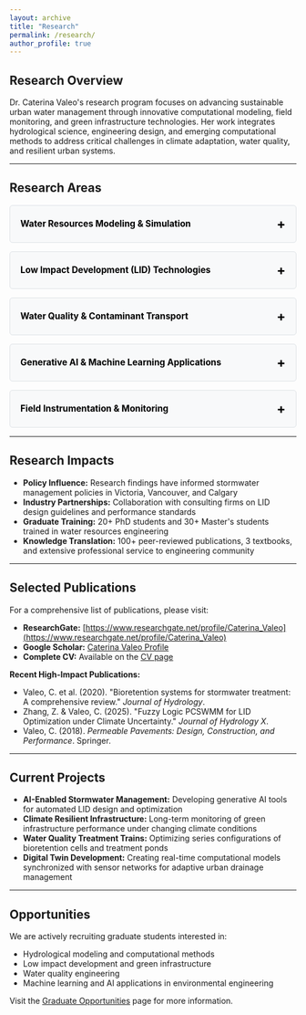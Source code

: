```yaml
---
layout: archive
title: "Research"
permalink: /research/
author_profile: true
---
```


<style>
/* Collapsible section styles matching research team page */
details {
  background-color: #f8f9fa;
  border-radius: 5px;
  margin: 15px 0;
  padding: 0;
  border: 1px solid #dee2e6;
}

summary {
  cursor: pointer;
  padding: 18px;
  font-size: 1.1em;
  font-weight: 600;
  color: #000000 !important;
  user-select: none;
  list-style: none;
  display: flex;
  justify-content: space-between;
  align-items: center;
}

summary::-webkit-details-marker {
  display: none;
}

summary:hover {
  background-color: #e9ecef;
  border-radius: 5px;
}

summary:after {
  content: '+';
  font-size: 1.5em;
  font-weight: bold;
  color: #000000 !important;
  transition: transform 0.3s ease;
}

details[open] summary:after {
  content: '−';
}

details[open] summary {
  border-bottom: 2px solid #000000;
  margin-bottom: 15px;
}

details > div {
  padding: 0 18px 18px 18px;
  color: #000000 !important;
}

details > div * {
  color: #000000 !important;
}

details > div p {
  margin-bottom: 0.8em;
  line-height: 1.6;
  color: #000000 !important;
}

details > div ul {
  margin-left: 1.5em;
  color: #000000 !important;
}

details > div li {
  margin-bottom: 0.5em;
  color: #000000 !important;
}

details > div strong {
  color: #000000 !important;
}

details > div em {
  color: #000000 !important;
}

details > div a {
  color: #1a6ba8 !important;
}
</style>

## **Research Overview**

Dr. Caterina Valeo's research program focuses on advancing sustainable urban water management through innovative computational modeling, field monitoring, and green infrastructure technologies. Her work integrates hydrological science, engineering design, and emerging computational methods to address critical challenges in climate adaptation, water quality, and resilient urban systems.

---

## **Research Areas**

<details>
<summary><strong>Water Resources Modeling & Simulation</strong></summary>
<div style="padding: 15px; border-left: 3px solid #000;">
<p>Development and application of advanced hydrological models for urban stormwater management, flood prediction, and climate change adaptation. Research includes:</p>

<ul>
  <li><strong>Computational Hydrological Modeling:</strong> Integration of physics-based and data-driven models (PCSWMM, SWMM, EPA-SWMM) for urban drainage system analysis</li>
  <li><strong>Multi-scale Watershed Modeling:</strong> From plot-scale bioretention cells to city-wide stormwater networks</li>
  <li><strong>Uncertainty Analysis:</strong> Probabilistic and fuzzy logic approaches to address parameter uncertainty in urban hydrology</li>
  <li><strong>Cold Climate Hydrology:</strong> Specialized models for snowmelt, freeze-thaw cycles, and performance of green infrastructure under Canadian climate conditions</li>
</ul>

<p><strong>Key Applications:</strong></p>
<ul>
  <li>Low Impact Development (LID) optimization and performance assessment</li>
  <li>Combined sewer overflow prediction and mitigation</li>
  <li>Urban flood forecasting and real-time control systems</li>
  <li>Climate change scenario analysis for infrastructure planning</li>
</ul>
</div>
</details>

<details>
<summary><strong>Low Impact Development (LID) Technologies</strong></summary>
<div style="padding: 15px; border-left: 3px solid #000;">
<p>Design, monitoring, and performance evaluation of green infrastructure for sustainable stormwater management in cold climates:</p>

<ul>
  <li><strong>Permeable Pavement Systems:</strong> Long-term hydraulic performance, clogging mechanisms, and maintenance protocols</li>
  <li><strong>Bioretention Cells & Rain Gardens:</strong> Water quality treatment efficiency, heavy metal removal, and evapotranspiration dynamics</li>
  <li><strong>Rain Tree Trenches (RTTs):</strong> Integration of urban forestry and stormwater management for climate resilience</li>
  <li><strong>Green Roofs:</strong> Thermal performance, stormwater retention, and co-benefits for urban heat island mitigation</li>
</ul>

<p><strong>Research Focus:</strong></p>
<ul>
  <li>Field monitoring networks with real-time sensor arrays</li>
  <li>Performance metrics for Canadian climate zones</li>
  <li>Life cycle assessment and cost-benefit analysis</li>
  <li>Design guidelines for cold climate applications</li>
</ul>
</div>
</details>

<details>
<summary><strong>Water Quality & Contaminant Transport</strong></summary>
<div style="padding: 15px; border-left: 3px solid #000;">
<p>Investigation of pollutant fate and transport in urban water systems, with emphasis on:</p>

<ul>
  <li><strong>Heavy Metal Removal:</strong> Bioretention media performance for lead, zinc, copper, and cadmium</li>
  <li><strong>Treatment Pond Hydraulics:</strong> Optimization of detention pond configurations for sediment and nutrient removal</li>
  <li><strong>First Flush Analysis:</strong> Characterization of high-concentration stormwater pollution events</li>
  <li><strong>Modeling Pollutant Transport:</strong> Advection-dispersion models for water quality in urban drainage networks</li>
</ul>

<p><strong>Collaborative Projects:</strong></p>
<ul>
  <li>Water quality monitoring partnerships with City of Victoria and City of Vancouver</li>
  <li>Integration of water quality sensors into LID monitoring systems</li>
  <li>Development of treatment train approaches combining multiple LID technologies</li>
</ul>
</div>
</details>

<details>
<summary><strong>Generative AI & Machine Learning Applications</strong></summary>
<div style="padding: 15px; border-left: 3px solid #000;">
<p>Emerging research in artificial intelligence for water resources engineering:</p>

<ul>
  <li><strong>Predictive Modeling:</strong> Machine learning for rainfall-runoff prediction and flood forecasting</li>
  <li><strong>Pattern Recognition:</strong> AI-based analysis of sensor data from LID installations</li>
  <li><strong>Design Optimization:</strong> Generative adversarial networks (GANs) for exploring LID design alternatives</li>
  <li><strong>Knowledge Discovery:</strong> Natural language processing for synthesizing research literature on climate adaptation strategies</li>
  <li><strong>Digital Twins:</strong> Integration of AI with real-time monitoring for adaptive urban water management</li>
</ul>

<p><strong>Future Directions:</strong></p>
<ul>
  <li>Large language models for automated report generation and knowledge synthesis</li>
  <li>Computer vision for automated inspection of stormwater infrastructure</li>
  <li>Reinforcement learning for real-time control of urban drainage systems</li>
</ul>
</div>
</details>

<details>
<summary><strong>Field Instrumentation & Monitoring</strong></summary>
<div style="padding: 15px; border-left: 3px solid #000;">
<p>Development and deployment of advanced sensor networks for urban water systems:</p>

<ul>
  <li><strong>Custom Velocity Meters:</strong> Design of low-cost, Arduino-based flow measurement devices for shallow urban runoff</li>
  <li><strong>Multi-parameter Monitoring:</strong> Integration of water level, flow velocity, temperature, and water quality sensors</li>
  <li><strong>Data Management Pipelines:</strong> Automated data collection, quality control, and visualization platforms</li>
  <li><strong>Cold Climate Adaptations:</strong> Winterization techniques for year-round monitoring in Canadian climates</li>
</ul>

<p><strong>Technical Innovations:</strong></p>
<ul>
  <li>Open-source hardware designs for hydrological monitoring</li>
  <li>Wireless sensor networks for distributed monitoring</li>
  <li>Integration with IoT platforms for real-time data access</li>
  <li>Power management solutions for remote field sites</li>
</ul>
</div>
</details>

---

## **Research Impacts**

- **Policy Influence:** Research findings have informed stormwater management policies in Victoria, Vancouver, and Calgary
- **Industry Partnerships:** Collaboration with consulting firms on LID design guidelines and performance standards
- **Graduate Training:** 20+ PhD students and 30+ Master's students trained in water resources engineering
- **Knowledge Translation:** 100+ peer-reviewed publications, 3 textbooks, and extensive professional service to engineering community

---

## **Selected Publications**

For a comprehensive list of publications, please visit:
- **ResearchGate:** [https://www.researchgate.net/profile/Caterina_Valeo](https://www.researchgate.net/profile/Caterina_Valeo)
- **Google Scholar:** [Caterina Valeo Profile](https://scholar.google.com/citations?user=eKd8-iEAAAAJ)
- **Complete CV:** Available on the [CV page](/cv/)

**Recent High-Impact Publications:**
- Valeo, C. et al. (2020). "Bioretention systems for stormwater treatment: A comprehensive review." *Journal of Hydrology*.
- Zhang, Z. & Valeo, C. (2025). "Fuzzy Logic PCSWMM for LID Optimization under Climate Uncertainty." *Journal of Hydrology X*.
- Valeo, C. (2018). *Permeable Pavements: Design, Construction, and Performance*. Springer.

---

## **Current Projects**

- **AI-Enabled Stormwater Management:** Developing generative AI tools for automated LID design and optimization
- **Climate Resilient Infrastructure:** Long-term monitoring of green infrastructure performance under changing climate conditions
- **Water Quality Treatment Trains:** Optimizing series configurations of bioretention cells and treatment ponds
- **Digital Twin Development:** Creating real-time computational models synchronized with sensor networks for adaptive urban drainage management

---

## **Opportunities**

We are actively recruiting graduate students interested in:
- Hydrological modeling and computational methods
- Low impact development and green infrastructure
- Water quality engineering
- Machine learning and AI applications in environmental engineering

Visit the [Graduate Opportunities](/graduate-opportunities/) page for more information.

